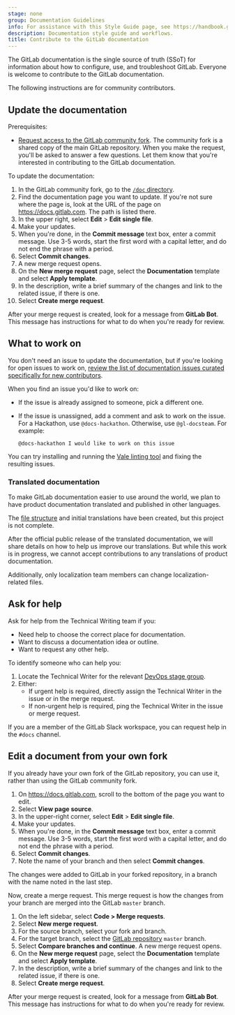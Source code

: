 ```yaml
---
stage: none
group: Documentation Guidelines
info: For assistance with this Style Guide page, see https://handbook.gitlab.com/handbook/product/ux/technical-writing/#assignments-to-other-projects-and-subjects.
description: Documentation style guide and workflows.
title: Contribute to the GitLab documentation
---
```


The GitLab documentation is the single source of truth (SSoT)
for information about how to configure, use, and troubleshoot GitLab.
Everyone is welcome to contribute to the GitLab documentation.

The following instructions are for community contributors.

## Update the documentation

Prerequisites:

- [Request access to the GitLab community fork](https://gitlab.com/groups/gitlab-community/community-members/-/group_members/request_access).
  The community fork is a shared copy of the main GitLab repository.
  When you make the request, you'll be asked to answer a few questions. Let them know
  that you're interested in contributing to the GitLab documentation.

To update the documentation:

1. In the GitLab community fork, go to the [`/doc` directory](https://gitlab.com/gitlab-community/gitlab-org/gitlab/-/tree/master/doc).
1. Find the documentation page you want to update. If you're not sure where the page is,
   look at the URL of the page on <https://docs.gitlab.com>.
   The path is listed there.
1. In the upper right, select **Edit** > **Edit single file**.
1. Make your updates.
1. When you're done, in the **Commit message** text box, enter a commit message.
   Use 3-5 words, start the first word with a capital letter, and do not end the phrase with a period.
1. Select **Commit changes**.
1. A new merge request opens.
1. On the **New merge request** page, select the **Documentation** template and select **Apply template**.
1. In the description, write a brief summary of the changes and link to the related issue, if there is one.
1. Select **Create merge request**.

After your merge request is created, look for a message from **GitLab Bot**. This message has instructions for what to do when you're ready for review.

## What to work on

You don't need an issue to update the documentation, but if you're looking for open issues to work on,
[review the list of documentation issues curated specifically for new contributors](https://gitlab.com/gitlab-org/gitlab/-/issues/?sort=created_date&state=opened&label_name%5B%5D=documentation&label_name%5B%5D=docs-only&label_name%5B%5D=Seeking%20community%20contributions&first_page_size=20).

When you find an issue you'd like to work on:

- If the issue is already assigned to someone, pick a different one.
- If the issue is unassigned, add a comment and ask to work on the issue. For a Hackathon, use `@docs-hackathon`. Otherwise, use `@gl-docsteam`. For example:

  ```plaintext
  @docs-hackathon I would like to work on this issue
  ```

You can try installing and running the [Vale linting tool](testing/vale.md)
and fixing the resulting issues.

### Translated documentation

To make GitLab documentation easier to use around the world, we plan to have product documentation
translated and published in other languages.

The [file structure](site_architecture/_index.md#documentation-in-other-languages)
and initial translations have been created, but this project is not complete.

After the official public release of the translated documentation, we will share details
on how to help us improve our translations. But while this work is in progress,
we cannot accept contributions to any translations of product documentation.

Additionally, only localization team members can change localization-related files.

## Ask for help

Ask for help from the Technical Writing team if you:

- Need help to choose the correct place for documentation.
- Want to discuss a documentation idea or outline.
- Want to request any other help.

To identify someone who can help you:

1. Locate the Technical Writer for the relevant
   [DevOps stage group](https://handbook.gitlab.com/handbook/product/ux/technical-writing/#assignments).
1. Either:
   - If urgent help is required, directly assign the Technical Writer in the issue or in the merge request.
   - If non-urgent help is required, ping the Technical Writer in the issue or merge request.

If you are a member of the GitLab Slack workspace, you can request help in the `#docs` channel.

## Edit a document from your own fork

If you already have your own fork of the GitLab repository, you can use it,
rather than using the GitLab community fork.

1. On <https://docs.gitlab.com>, scroll to the bottom of the page you want to edit.
1. Select **View page source**.
1. In the upper-right corner, select **Edit** > **Edit single file**.
1. Make your updates.
1. When you're done, in the **Commit message** text box, enter a commit message.
   Use 3-5 words, start the first word with a capital letter, and do not end the phrase with a period.
1. Select **Commit changes**.
1. Note the name of your branch and then select **Commit changes**.

The changes were added to GitLab in your forked repository, in a branch with the name noted in the last step.

Now, create a merge request. This merge request is how the changes from your branch
are merged into the GitLab `master` branch.

1. On the left sidebar, select **Code > Merge requests**.
1. Select **New merge request**.
1. For the source branch, select your fork and branch.
1. For the target branch, select the [GitLab repository](https://gitlab.com/gitlab-org/gitlab) `master` branch.
1. Select **Compare branches and continue**. A new merge request opens.
1. On the **New merge request** page, select the **Documentation** template and select **Apply template**.
1. In the description, write a brief summary of the changes and link to the related issue, if there is one.
1. Select **Create merge request**.

After your merge request is created, look for a message from **GitLab Bot**. This message has instructions for what to do when you're ready for review.

